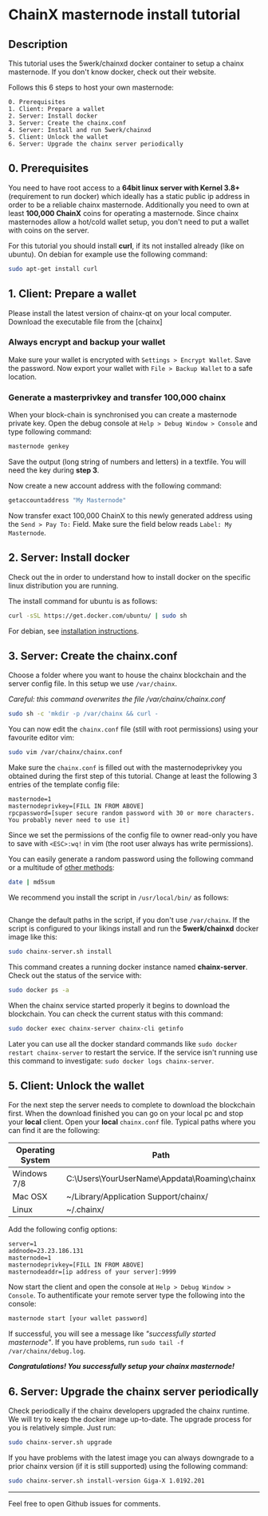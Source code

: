 # ChainX masternode install tutorial

## Description

This tutorial uses the 5werk/chainxd docker container to setup a chainx masternode. If you don't know docker, check out their website.

Follows this 6 steps to host your own masternode:

    0. Prerequisites
    1. Client: Prepare a wallet
    2. Server: Install docker
    3. Server: Create the chainx.conf
    4. Server: Install and run 5werk/chainxd
    5. Client: Unlock the wallet
    6. Server: Upgrade the chainx server periodically

## 0. Prerequisites
You need to have root access to a **64bit linux server with Kernel 3.8+** (requirement to run docker) which ideally has a static public ip address in order to be a reliable chainx masternode.
Additionally you need to own at least **100,000 ChainX** coins for operating a masternode. Since chainx masternodes allow a hot/cold wallet setup, you don't need to put a wallet with coins on the server.

For this tutorial you should install **curl**, if its not installed already (like on ubuntu). On debian for example use the following command:
```bash
sudo apt-get install curl
```

## 1. Client: Prepare a wallet
Please install the latest version of chainx-qt on your local computer. Download the executable file from the [chainx]
### Always encrypt and backup your wallet
Make sure your wallet is encrypted with `Settings > Encrypt Wallet`.
Save the password. Now export your wallet with `File > Backup Wallet` to
a safe location.

### Generate a masterprivkey and transfer 100,000 chainx
When your block-chain is synchronised you can create a masternode private key. Open the debug console at `Help > Debug Window > Console` and type following command:

```bash
masternode genkey
```

Save the output (long string of numbers and letters) in a textfile. You will need the key during **step 3**.

Now create a new account address with the following command:
```bash
getaccountaddress "My Masternode"
```
Now transfer exact 100,000 ChainX to this newly generated address using the `Send > Pay To:` Field. Make sure the field below reads `Label: My Masternode`.

## 2. Server: Install docker
Check out the in order to understand how to install docker on the specific linux distribution you are running.

The install command for ubuntu is as follows:

```bash
curl -sSL https://get.docker.com/ubuntu/ | sudo sh
```

For debian, see [installation instructions](https://docs.docker.com/installation/debian/).

## 3. Server: Create the chainx.conf
Choose a folder where you want to house the chainx blockchain and the server config file. In this setup we use `/var/chainx`.

*Careful: this command overwrites the file /var/chainx/chainx.conf*

```bash
sudo sh -c 'mkdir -p /var/chainx && curl -
```

You can now edit the `chainx.conf` file (still with root permissions) using your favourite editor vim:
```bash
sudo vim /var/chainx/chainx.conf
```

Make sure the `chainx.conf` is filled out with the masternodeprivkey you obtained during the first step of this tutorial. Change at least the following 3 entries of the template config file:

```config
masternode=1
masternodeprivkey=[FILL IN FROM ABOVE]
rpcpassword=[super secure random password with 30 or more characters. You probably never need to use it]
```

Since we set the permissions of the config file to owner read-only you have to save with
`<ESC>:wq!` in vim (the root user always has write permissions).

You can easily generate a random password using the following
command or a multitude of [other methods](http://www.howtogeek.com/howto/30184/10-ways-to-generate-a-random-password-from-the-command-line/):
```bash
date | md5sum
```
 We recommend you install the script in `/usr/local/bin/` as follows:

```bash 
```

Change the default paths in the script, if you don't use `/var/chainx`. If the script is configured to your likings install and run the **5werk/chainxd** docker image like this:
```bash
sudo chainx-server.sh install
```
This command creates a running docker instance named **chainx-server**. Check out the status of the service with:

```bash
sudo docker ps -a
```

When the chainx service started properly it begins to download the blockchain. You can check the current status with this command:

```bash
sudo docker exec chainx-server chainx-cli getinfo
```

Later you can use all the docker standard commands like `sudo docker restart chainx-server` to restart the service. If the service isn't running use this command to investigate: `sudo docker logs chainx-server`.

## 5. Client: Unlock the wallet

For the next step the server needs to complete to download the blockchain first. When the download finished you can go on your local pc and stop your **local** client. Open your **local** `chainx.conf` file. Typical paths where you can find it are the following:

Operating System  |Path                                          |
------------------|----------------------------------------------|
Windows 7/8       |C:\Users\YourUserName\Appdata\Roaming\chainx  |
Mac OSX           |~/Library/Application Support/chainx/           |
Linux             |~/.chainx/                                      |

Add the following config options:
```config
server=1
addnode=23.23.186.131
masternode=1
masternodeprivkey=[FILL IN FROM ABOVE]
masternodeaddr=[ip address of your server]:9999
```

Now start the client and open the console at `Help > Debug Window > Console`. To authentificate your remote server type the following into the console:
```bash
masternode start [your wallet password]
```
If successful, you will see a message like *"successfully started masternode"*. If you have problems, run `sudo tail -f /var/chainx/debug.log`.

***Congratulations! You successfully setup your chainx masternode!***

## 6. Server: Upgrade the chainx server periodically
Check periodically if the chainx developers upgraded the chainx runtime. We will try to keep the docker image up-to-date. The upgrade process for you is relatively simple. Just run:

```bash
sudo chainx-server.sh upgrade
```

If you have problems with the latest image you can always downgrade to a prior chainx version (if it is still supported) using the following command:
```bash
sudo chainx-server.sh install-version Giga-X 1.0192.201
```
* * *
Feel free to open Github issues for comments.

